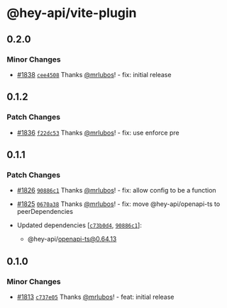 # @hey-api/vite-plugin

## 0.2.0

### Minor Changes

- [#1838](https://github.com/hey-api/openapi-ts/pull/1838) [`cee4508`](https://github.com/hey-api/openapi-ts/commit/cee4508fe2a58f4bbc79955176c9e930f941ba94) Thanks [@mrlubos](https://github.com/mrlubos)! - fix: initial release

## 0.1.2

### Patch Changes

- [#1836](https://github.com/hey-api/openapi-ts/pull/1836) [`f22dc53`](https://github.com/hey-api/openapi-ts/commit/f22dc533bb822d90b2be835217367ae9e6bbc559) Thanks [@mrlubos](https://github.com/mrlubos)! - fix: use enforce pre

## 0.1.1

### Patch Changes

- [#1826](https://github.com/hey-api/openapi-ts/pull/1826) [`90886c1`](https://github.com/hey-api/openapi-ts/commit/90886c1372a999e8cb59d5da218762f6ee6cd459) Thanks [@mrlubos](https://github.com/mrlubos)! - fix: allow config to be a function

- [#1825](https://github.com/hey-api/openapi-ts/pull/1825) [`0670a38`](https://github.com/hey-api/openapi-ts/commit/0670a38c66dffc1431a7d4b48ec06b72d4f6868f) Thanks [@mrlubos](https://github.com/mrlubos)! - fix: move @hey-api/openapi-ts to peerDependencies

- Updated dependencies [[`c73b0d4`](https://github.com/hey-api/openapi-ts/commit/c73b0d401c2bfa6f0b0d89d844a6aa09f2685a69), [`90886c1`](https://github.com/hey-api/openapi-ts/commit/90886c1372a999e8cb59d5da218762f6ee6cd459)]:
  - @hey-api/openapi-ts@0.64.13

## 0.1.0

### Minor Changes

- [#1813](https://github.com/hey-api/openapi-ts/pull/1813) [`c737e05`](https://github.com/hey-api/openapi-ts/commit/c737e055591376e9351cd07533779023f773cff0) Thanks [@mrlubos](https://github.com/mrlubos)! - feat: initial release
